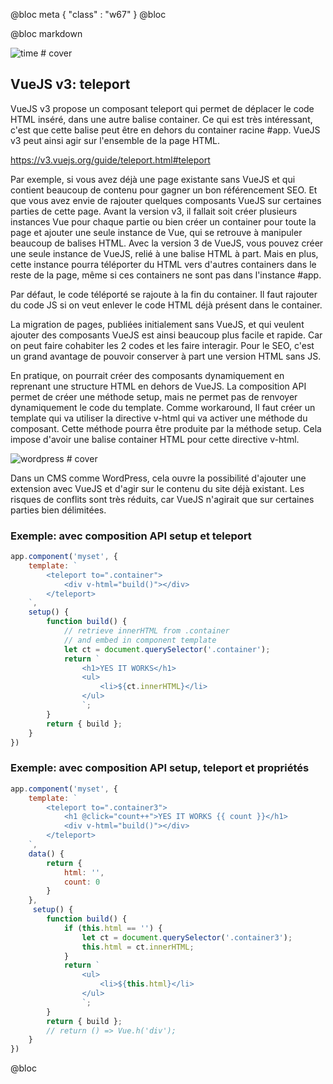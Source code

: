 @bloc meta
{ 
    "class" : "w67" 
}
@bloc

@bloc markdown

![time # cover](/assets/square/travel.jpg)

## VueJS v3: teleport

VueJS v3 propose un composant teleport qui permet de déplacer le code HTML inséré, dans une autre balise container. Ce qui est très intéressant, c'est que cette balise peut être en dehors du container racine #app. VueJS v3 peut ainsi agir sur l'ensemble de la page HTML.

https://v3.vuejs.org/guide/teleport.html#teleport

Par exemple, si vous avez déjà une page existante sans VueJS et qui contient beaucoup de contenu pour gagner un bon référencement SEO. Et que vous avez envie de rajouter quelques composants VueJS sur certaines parties de cette page. Avant la version v3, il fallait soit créer plusieurs instances Vue pour chaque partie ou bien créer un container pour toute la page et ajouter une seule instance de Vue, qui se retrouve à manipuler beaucoup de balises HTML.
Avec la version 3 de VueJS, vous pouvez créer une seule instance de VueJS, relié à une balise HTML à part. Mais en plus, cette instance pourra téléporter du HTML vers d'autres containers dans le reste de la page, même si ces containers ne sont pas dans l'instance #app.

Par défaut, le code téléporté se rajoute à la fin du container. Il faut rajouter du code JS si on veut enlever le code HTML déjà présent dans le container.

La migration de pages, publiées initialement sans VueJS, et qui veulent ajouter des composants VueJS est ainsi beaucoup plus facile et rapide. Car on peut faire cohabiter les 2 codes et les faire interagir. Pour le SEO, c'est un grand avantage de pouvoir conserver à part une version HTML sans JS.

En pratique, on pourrait créer des composants dynamiquement en reprenant une structure HTML en dehors de VueJS. La composition API permet de créer une méthode setup, mais ne permet pas de renvoyer dynamiquement le code du template. Comme workaround, Il faut créer un template qui va utiliser la directive v-html qui va activer une méthode du composant. Cette méthode pourra être produite par la méthode setup. Cela impose d'avoir une balise container HTML pour cette directive v-html.

![wordpress # cover](/assets/square/wordpress.jpg)

Dans un CMS comme WordPress, cela ouvre la possibilité d'ajouter une extension avec VueJS et d'agir sur le contenu du site déjà existant. Les risques de conflits sont très réduits, car VueJS n'agirait que sur certaines parties bien délimitées.

### Exemple: avec composition API setup et teleport


```js
app.component('myset', {
    template: `
        <teleport to=".container">
            <div v-html="build()"></div>
        </teleport>
    `,
    setup() {
        function build() {
            // retrieve innerHTML from .container
            // and embed in component template
            let ct = document.querySelector('.container');
            return `
                <h1>YES IT WORKS</h1>
                <ul>
                    <li>${ct.innerHTML}</li>
                </ul>
                `;
        }
        return { build };
    }
})
```

### Exemple: avec composition API setup, teleport et propriétés


```js
app.component('myset', {
    template: `
        <teleport to=".container3">
            <h1 @click="count++">YES IT WORKS {{ count }}</h1>
            <div v-html="build()"></div>
        </teleport>
    `,
    data() {
        return {
            html: '',
            count: 0
        }
    },
     setup() {
        function build() {
            if (this.html == '') {
                let ct = document.querySelector('.container3');
                this.html = ct.innerHTML;
            }
            return `
                <ul>
                    <li>${this.html}</li>
                </ul>
                `;
        }
        return { build };
        // return () => Vue.h('div');
    }
})
```


@bloc












